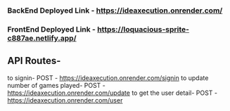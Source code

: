 ### BackEnd Deployed Link - https://ideaxecution.onrender.com/
### FrontEnd Deployed Link - https://loquacious-sprite-c887ae.netlify.app/

## API Routes-
to signin- POST - https://ideaxecution.onrender.com/signin
to update number of games played- POST - https://ideaxecution.onrender.com/update
to get the user detail- POST - https://ideaxecution.onrender.com/user

